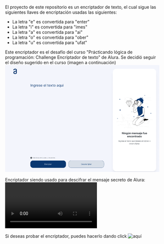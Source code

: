 El proyecto de este repositorio es un encriptador de texto, el cual sigue las siguientes llaves de encriptación usadas las siguientes:
- La letra "e" es convertida para "enter"
- La letra "i" es convertida para "imes"
- La letra "a" es convertida para "ai"
- La letra "o" es convertida para "ober"
- La letra "u" es convertida para "ufat"

Este encriptador es el desafío del curso "Prácticando lógica de programación: Challenge Encriptador de texto" de Alura.
Se decidió seguir el diseño sugerido en el curso (imagen a continuación)
![Diseño figma sugerido por Alura](Imagenes/modelo-alura.webp)

Encriptador siendo usado para descifrar el mensaje secreto de Alura:
![Encriptador descifrando mensaje secreto](/Imagenes/encriptador-video.mp4)

Si deseas probar el encriptador, puedes hacerlo dando click ![aquí](https://encriptador-mauve.vercel.app/)